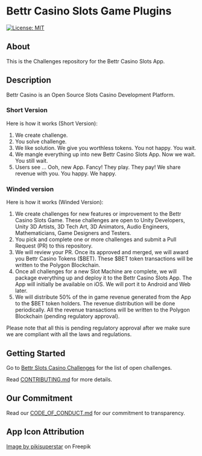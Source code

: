 # Bettr Casino Slots Game Plugins

[![License: MIT](https://img.shields.io/badge/License-MIT-yellow.svg)](https://opensource.org/licenses/MIT)

## About
This is the Challenges repository for the Bettr Casino Slots App. 

## Description
Bettr Casino is an Open Source Slots Casino Development Platform. 

### Short Version
Here is how it works (Short Version):
1. We create challenge.
2. You solve challenge.
3. We like solution. We give you worthless tokens. You not happy. You wait.
4. We mangle everything up into new Bettr Casino Slots App. Now we wait. You still wait.
5. Users see ... Ooh, new App. Fancy! They play. They pay! We share revenue with you. You happy. We happy.

### Winded version
Here is how it works (Winded Version):
1. We create challenges for new features or improvement to the Bettr Casino Slots Game. These challenges are open to Unity Developers, Unity 3D Artists, 3D Tech Art, 3D Animators, Audio Engineers, Mathematicians, Game Designers and Testers.
2. You pick and complete one or more challenges and submit a Pull Request (PR) to this repository.
3. We will review your PR. Once its approved and merged, we will award you Bettr Casino Tokens ($BET). These $BET token transactions will be written to the Polygon Blockchain.
4. Once all challenges for a new Slot Machine are complete, we will package everything up and deploy it to the Bettr Casino Slots App. The App will initially be available on iOS. We will port it to Android and Web later.
5. We will distribute 50% of the in game revenue generated from the App to the $BET token holders. The revenue distribution will be done periodically. All the revenue transactions will be written to the Polygon Blockchain (pending regulatory approval).

Please note that all this is pending regulatory approval after we make sure we are compliant with all the laws and regulations.

## Getting Started

Go to [Bettr Slots Casino Challenges](https://bettr.casino) for the list of open challenges.

Read [CONTRIBUTING.md](CONTRIBUTING.md) for more details.

## Our Commitment
Read our [CODE_OF_CONDUCT.md](CODE_OF_CONDUCT.md) for our commitment to transparency.

## App Icon Attribution
[Image by pikisuperstar](https://www.freepik.com/free-vector/realistic-casino-elements-background_4404843.htm#query=casino%20slot%20machine&position=8&from_view=keyword&track=ais&uuid=e76f89db-e9b1-4750-90a8-83bf0fc3a505) on Freepik



